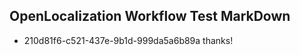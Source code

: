 ## OpenLocalization Workflow Test MarkDown
* 210d81f6-c521-437e-9b1d-999da5a6b89a thanks!

<!--HONumber=Aug16_HO1-->


